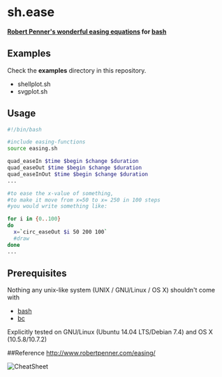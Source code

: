 sh.ease
=======
**[Robert Penner's wonderful easing equations](http://robertpenner.com/easing/) for  [bash](http://www.gnu.org/software/bash/)**



## Examples
Check the **examples** directory in this repository.

- shellplot.sh
- svgplot.sh


## Usage
```bash
#!/bin/bash

#include easing-functions
source easing.sh

quad_easeIn $time $begin $change $duration
quad_easeOut $time $begin $change $duration
quad_easeInOut $time $begin $change $duration
...

#to ease the x-value of something,    
#to make it move from x=50 to x= 250 in 100 steps    
#you would write something like:    

for i in {0..100}
do
  x=`circ_easeOut $i 50 200 100`
  #draw
done
...
```


## Prerequisites
Nothing any unix-like system (UNIX / GNU/Linux / OS X) shouldn't come with    
- [bash](http://www.gnu.org/software/bash/)    
- [bc](http://en.wikipedia.org/wiki/Bc_(programming_language))    

Explicitly tested on GNU/Linux (Ubuntu 14.04 LTS/Debian 7.4) and OS X (10.5.8/10.7.2)


##Reference
http://www.robertpenner.com/easing/

![CheatSheet](https://rawgit.com/b3nson/sh.ease/master/examples/cheatsheet.svg)

